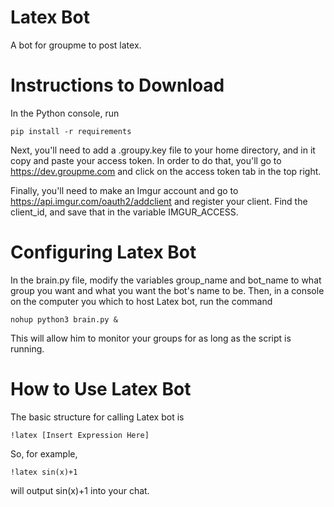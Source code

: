 # Latex Bot
A bot for groupme to post latex.

# Instructions to Download

In the Python console, run 

```
pip install -r requirements
```


Next, you'll need to add a .groupy.key file to your home directory, and in it copy and paste your access token. In order to do that,
you'll go to https://dev.groupme.com and click on the access token tab in the top right.

Finally, you'll need to make an Imgur account and go to https://api.imgur.com/oauth2/addclient and register your client. Find the client_id, and save that in the variable IMGUR_ACCESS.

# Configuring Latex Bot

In the brain.py file, modify the variables group_name and bot_name to what group you want and what you want the bot's name to be. Then, in a console on the computer you which to host Latex bot, run the command

```
nohup python3 brain.py &
```

This will allow him to monitor your groups for as long as the script is running.

# How to Use Latex Bot

The basic structure for calling Latex bot is

```
!latex [Insert Expression Here]
```

So, for example,

```
!latex sin(x)+1
```

will output sin(x)+1 into your chat.